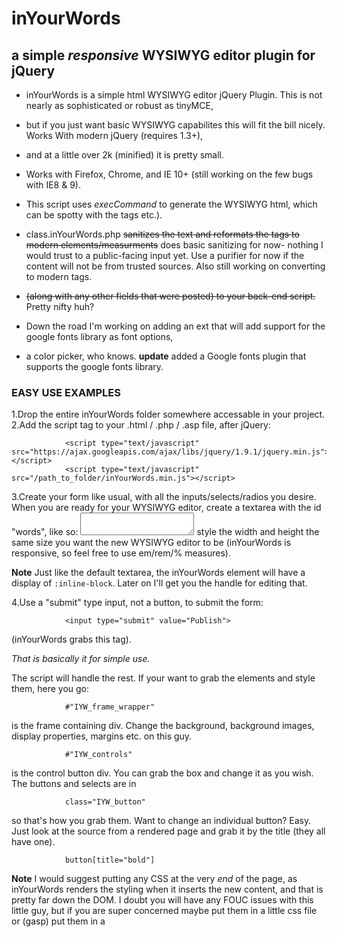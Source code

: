 inYourWords
======
a simple *responsive* WYSIWYG editor plugin for jQuery
------------------------------------------------------

* inYourWords is a simple html WYSIWYG editor jQuery Plugin. This is not nearly as sophisticated or robust as tinyMCE, 
* but if you just want basic WYSIWYG capabilites this will fit the bill nicely. Works With modern jQuery (requires 1.3+),
* and at a little over 2k (minified) it is pretty small.
* Works with Firefox, Chrome, and IE 10+ (still working on the few bugs with IE8 & 9).
* This script uses _execCommand_ to generate the WYSIWYG html, which can be spotty with the <font> tags etc.).
* class.inYourWords.php ~~sanitizes the text and reformats the tags to modern elements/measurments~~ does basic
  sanitizing for now- nothing I would trust to a public-facing input yet. Use a purifier for now if the content
  will not be from trusted sources. Also still working on converting to modern tags. 

* ~~(along with any other fields that were posted) to your back-end script.~~ Pretty nifty huh?
* Down the road I'm working on adding an ext that will add support for the google fonts library as font options, 
* a color picker, who knows. **update** added a Google fonts plugin that supports the google fonts library.   

### EASY USE EXAMPLES ###

1.Drop the entire inYourWords folder somewhere accessable in your project.
2.Add the script tag to your .html / .php / .asp file, after jQuery:

				<script type="text/javascript" src="https://ajax.googleapis.com/ajax/libs/jquery/1.9.1/jquery.min.js"></script>
				<script type="text/javascript" src="/path_to_folder/inYourWords.min.js"></script>

3.Create your form like usual, with all the inputs/selects/radios you desire. When you are ready for your WYSIWYG editor,
 create a textarea with the id "words", like so:
				<textarea name="words" id="words" ></textarea>
style the width and height the same size you want the new WYSIWYG editor to be 
(inYourWords is responsive, so feel free to use em/rem/% measures).

**Note** 
Just like the default textarea, the inYourWords element will have a display of ```:inline-block```. Later on I'll
get you the handle for editing that.

4.Use a "submit" type input, not a button, to submit the form:

				<input type="submit" value="Publish">

(inYourWords grabs this tag).

_That is basically it for simple use._ 

The script will handle the rest. If your want to grab the elements and style them, here you go:

				#"IYW_frame_wrapper"
				
is the frame containing div. Change the background, background images, display properties, margins etc. on this guy.

				#"IYW_controls"

is the control button div. You can grab the box and change it as you wish. The buttons and selects are in 
			
				class="IYW_button"
				
so that's how you grab them. Want to change an individual button? Easy. Just look at the source from a rendered page
and grab it by the title (they all have one).
				
				button[title="bold"]
				
**Note**
I would suggest putting any CSS at the very *end* of the page, as inYourWords renders the styling when it inserts 
the new content, and that is pretty far down the DOM. I doubt you will have any FOUC issues with this little guy, but 
if you are super concerned maybe put them in a little css file or (gasp) put them in a <style> tag. 

That is all, I am open to suggestions, improvements, feel free to grab a fork and start improving. Thanks!
